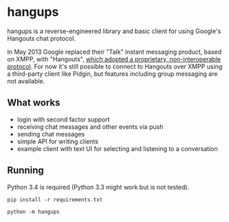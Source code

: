 # hangups

hangups is a reverse-engineered library and basic client for using Google's
Hangouts chat protocol.

In May 2013 Google replaced their "Talk" instant messaging product, based on
XMPP, with "Hangouts", [which adopted a proprietary, non-interoperable
protocol](https://www.eff.org/deeplinks/2013/05/google-abandons-open-standards-instant-messaging).
For now it's still possible to connect to Hangouts over XMPP using a
third-party client like Pidgin, but features including group messaging are not
available.

## What works

* login with second factor support
* receiving chat messages and other events via push
* sending chat messages
* simple API for writing clients
* example client with text UI for selecting and listening to a conversation

## Running

Python 3.4 is required (Python 3.3 might work but is not tested).

```
pip install -r requirements.txt
```

```
python -m hangups
```
